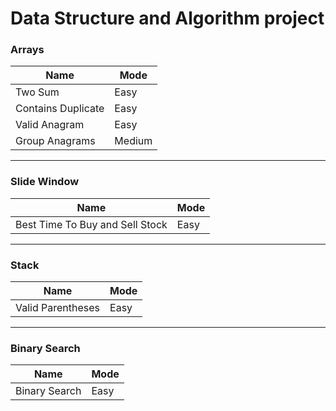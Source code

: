 # Data Structure and Algorithm project

### Arrays
| Name | Mode   |
|------|--------|
|Two Sum | Easy   |
|Contains Duplicate | Easy   |
|Valid Anagram | Easy   |
|Group Anagrams | Medium |
 
___

### Slide Window
| Name | Mode   |
|------|--------|
|  Best Time To Buy and Sell Stock | Easy |

___

### Stack
| Name              | Mode   |
|-------------------|--------|
| Valid Parentheses | Easy |

___

### Binary Search
| Name          | Mode   |
|---------------|--------|
| Binary Search | Easy |